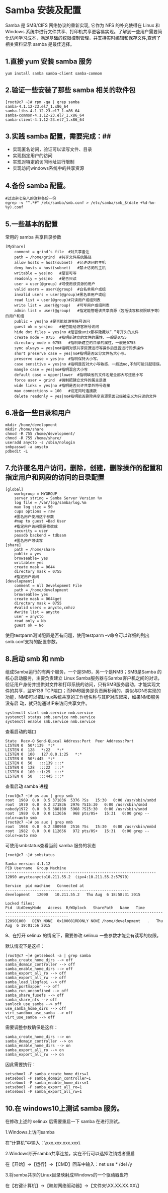 # Samba 安装及配置 #

Samba 是 SMB/CIFS 网络协议的重新实现, 它作为 NFS 的补充使得在 Linux 和 Windows 系统中进行文件共享、打印机共享更容易实现。了解到一些用户需要简化访问学习成本，满足基础的权限控制管理，并支持实时编辑和保存文件,查询了相关资料显示 samba 是最佳选择。

## 1.直接 yum 安装 samba 服务 ##

	yum install samba samba-client samba-common

## 2.验证一些安装了那些 samba 相关的软件包 ##

    [root@c7 ~]# rpm -qa | grep samba
    samba-4.1.12-23.el7_1.x86_64
    samba-libs-4.1.12-23.el7_1.x86_64
    samba-common-4.1.12-23.el7_1.x86_64
    samba-client-4.1.12-23.el7_1.x86_64

## 3.实践 samba 配置，需要完成：##

- 实现匿名访问，验证可以读写文件、目录
- 实现指定用户的访问
- 实现对特定的访问地址进行限制
- 实现访问windows系统中的共享资源

## 4.备份 samba 配置。 ##

	#过滤杂七杂八的注释备份一份
	egrep -v "^.*#" /etc/samba/smb.conf > /etc/samba/smb_$(date +%d-%m-%y).conf

## 5.一些基本的配置 ##

常用的 samba 共享目录参数

    [MyShare]
    	comment = grind’s file  #对共享备注
    	path = /home/grind  #共享文件系统路径
    	allow hosts = host(subnet)  #允许访问的主机
    	deny hosts = host(subnet)   #禁止访问的主机
    	writable = yes|no   #是否可写
    	readonly = yes|no   #是否只读  
    	user = user(@group) #可使用该资源的用户
    	valid users = user(@group)  #白名单用户或组
    	invalid users = user(@group)#黑名单用户或组
    	read list = user(@group)#只读用户或组列表
    	write list = user(@group)   #可写用户或组列表
    	admin list = user(@group)   #指定能管理该共享资源（包括读写和权限赋予等）的用户和组
    	public = yes|no #是否能给游客帐号访问
    	guest ok = yes|no   #是否能给游客账号访问
    	hide dot files = yes|no #是否像unix那样隐藏以“.”号开头的文件
    	create mode = 0755  #指明新建立的文件的属性，一般是0755
    	directory mode = 0755   #指明新建立的目录的属性，一般是0755
    	sync always = yes|no#指明对该共享资源进行写操作后是否进行同步操作
    	short preserve case = yes|no#指明是否区分文件名大小写。
    	preserve case = yes|no  #指明保持大小写。
    	case sensitive = yes|no #指明是否对大小写敏感，一般选no,不然可能引起错误。
    	mangle case = yes|no#指明混合大小写
    	default case = upper|lower  #指明缺省的文件名是全部大写还是小写
    	force user = grind  #强制把建立文件的属主是谁
    	wide links = yes|no #指明是否允许共享外符号连接
    	max connections = 100   #设定同时连接数
    	delete readonly = yes|no#指明能否删除共享资源里面已经被定义为只读的文件

## 6.准备一些目录和用户 ##

    mkdir /home/development
    mkdir /home/share
    chmod -R 755 /home/development/
    chmod -R 755 /home/share/
    useradd anycto -s /sbin/nologin
    smbpasswd -a anycto
    pdbedit -L


## 7.允许匿名用户访问，删除，创建，删除操作的配置和指定用户和网段的访问的目录配置 ##

    [global]
    	workgroup = MYGROUP
    	server string = Samba Server Version %v
    	log file = /var/log/samba/log.%m
    	max log size = 50
    	cups options = raw
    	#匿名用户使用这个参数
    	#map to guest =Bad User
    	#指定用户访问需要修改成
    	security = user
    	passdb backend = tdbsam
    	#匿名用户可读写
    [share]
    	path = /home/share
    	public = yes
    	browseable= yes
    	writable= yes
    	create mask = 0644
    	directory mask = 0755
    	#指定用户访问
    [development]
    	comment = All Development File
    	path = /home/development
    	browseable= yes
    	create mask = 0644get
    	directory mask = 0755
    	#valid users = anycto,cnhzz
    	#write list = anycto
    	user = anycto
    	read only = No
    	guest ok = No

使用testparm测试配置是否有问题，使用testparm –v命令可以详细的列出smb.conf支持的配置参数。

## 8.启动 smb 和 nmb ##

组成Samba运行的有两个服务，一个是SMB，另一个是NMB；SMB是Samba 的核心启动服务，主要负责建立 Linux Samba服务器与Samba客户机之间的对话， 验证用户身份并提供对文件和打印系统的访问，只有SMB服务启动，才能实现文件的共享，监听139 TCP端口；而NMB服务是负责解析用的，类似与DNS实现的功能，NMB可以把Linux系统共享的工作组名称与其IP对应起来，如果NMB服务没有启 动，就只能通过IP来访问共享文件。

    systemctl start smb.service nmb.service
    systemctl status smb.service nmb.service
    systemctl enable smb.service nmb.service 

查看启动的端口

    State  Recv-Q Send-QLocal Address:Port  Peer Address:Port
    LISTEN 0  50*:139  *:*
    LISTEN 0  128   *:22   *:*
    LISTEN 0  100   127.0.0.1:25   *:*
    LISTEN 0  50*:445  *:*
    LISTEN 0  50   :::139 :::*
    LISTEN 0  128  :::22  :::*
    LISTEN 0  100 ::1:25  :::*
    LISTEN 0  50   :::445 :::*

查看启动 samba 进程

    [root@c7 ~]# ps aux | grep smb
    root  1969  0.0  0.5 371836  5376 ?Ss   15:30   0:00 /usr/sbin/smbd
    root  1970  0.0  0.2 371836  2976 ?S15:30   0:00 /usr/sbin/smbd
    nobody1972  0.0  0.5 380100  5968 ?S15:30   0:00 /usr/sbin/smbd
    root  1980  0.0  0.0 112656   968 pts/0S+   15:31   0:00 grep --color=auto smb
    [root@c7 ~]# ps aux | grep nmb
    root  1968  0.0  0.2 300960  2516 ?Ss   15:30   0:00 /usr/sbin/nmbd
    root  1982  0.0  0.0 112656   972 pts/0S+   15:31   0:00 grep --color=auto nmb

可使用smbstatus查看当前 samba 服务的状态

    [root@c7 ~]# smbstatus
     
    Samba version 4.1.12
    PID Username  Group Machine
    -------------------------------------------------------------------
    12090 anyctoanycto10.211.55.2  (ipv4:10.211.55.2:57970)
     
    Service  pid machine   Connected at
    -------------------------------------------------------
    development   12090   10.211.55.2   Thu Aug  6 18:58:31 2015
     
    Locked files:
    Pid  UidDenyMode   Access  R/WOplock   SharePath   Name   Time
    --------------------------------------------------------------------------------------------------
    120901000   DENY_NONE  0x100081RDONLY NONE /home/development   .   Thu Aug  6 19:01:56 2015

9、在打开 selinux 的情况下，需要修改 selinux 一些参数才能会有读写的权限。

默认情况下是这样：

    [root@c7 ~]# getsebool -a | grep samba
    samba_create_home_dirs --> off
    samba_domain_controller --> off
    samba_enable_home_dirs --> off
    samba_export_all_ro --> off
    samba_export_all_rw --> off
    samba_load_libgfapi --> off
    samba_portmapper --> off
    samba_run_unconfined --> off
    samba_share_fusefs --> off
    samba_share_nfs --> off
    sanlock_use_samba --> off
    use_samba_home_dirs --> off
    virt_sandbox_use_samba --> off
    virt_use_samba --> off

需要调整参数确保是这样：

    samba_create_home_dirs --> on
    samba_domain_controller --> on
    samba_enable_home_dirs --> on
    samba_export_all_ro --> on
    samba_export_all_rw --> on

因此需要执行：

    setsebool -P samba_create_home_dirs=1
    setsebool -P samba_domain_controller=1
    setsebool -P samba_enable_home_dirs=1
    setsebool -P samba_export_all_ro=1
    setsebool -P samba_export_all_rw=1

## 10.在 windows10上测试 samba 服务。 ##

在修改上述的 selinux 后需要重启一下 samba 在进行测试。

1.Windows上访问samba

在“计算机”中输入：\\xxx.xxx.xxx.xxx\

2.Windows断开samba共享连接，实在不行可以选择注销或者重启

在【开始】→【运行】→【CMD】回车中输入：net use * /del /y

3.将samba共享的Linux目录映射成Windows的一个驱动器盘符

在【右键计算机】→【映射网络驱动器】→【文件夹\XX.XX.XX.XX\】
